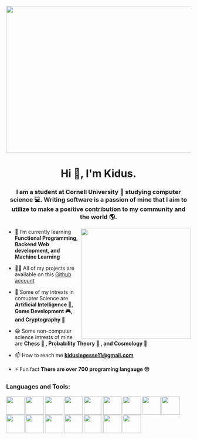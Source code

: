 <!--
**KidusLegesse/KidusLegesse** is a ✨ _special_ ✨ repository because its `README.md` (this file) appears on your GitHub profile.
-->
<img width="1000px" height="400px" src="https://images.unsplash.com/photo-1603302576837-37561b2e2302?auto=format&fit=crop&q=80&w=2936&ixlib=rb-4.0.3&ixid=M3wxMjA3fDB8MHxwaG90by1wYWdlfHx8fGVufDB8fHx8fA%3D%3D" />

<h1 align="center">Hi 👋, I'm Kidus.</h1>
<h3 align="center">I am a student at Cornell University 🐻 studying computer science 💻. Writing software is a passion of mine that I aim to utilize to make a positive contribution to my community and the world 🌎.</h3>
<img align="right" width="300px" src="https://cdn.dribbble.com/users/1059583/screenshots/4171367/media/5c8264a20b247115b68e6c2f4c97d5e6.gif" />


- 🌱 I’m currently learning **Functional Programming, Backend Web development, and Machine Learning**

- 👨‍💻 All of my projects are available on this [Github account](https://github.com/KidusLegesse)

- 💬 Some of my intrests in comupter Science are **Artificial Intelligence 🧠, Game Development 🎮, and Cryptography 🔐** 

- 😁 Some non-computer science intrests of mine are **Chess :space_invader: , Probability Theory :game_die: , and Cosmology 🔭**

- 📫 How to reach me **kiduslegesse11@gmail.com**

- ⚡ Fun fact **There are over 700 programing langauge 😲**

<h3 align="left">Languages and Tools:</h3>
<img align="left" width="50px" src="https://cdn.jsdelivr.net/gh/devicons/devicon/icons/python/python-original.svg" />
<img align="left" width="50px" src="https://cdn.jsdelivr.net/gh/devicons/devicon/icons/java/java-original.svg"/>
<img align="left" width="50px" src="https://cdn.jsdelivr.net/gh/devicons/devicon/icons/javascript/javascript-original.svg" />
<img align="left" width="50px" src="https://cdn.jsdelivr.net/gh/devicons/devicon/icons/ocaml/ocaml-original.svg" />
<img align="left" width="50px" src="https://cdn.jsdelivr.net/gh/devicons/devicon/icons/react/react-original.svg" />
<img align="left" width="50px" src="https://cdn.jsdelivr.net/gh/devicons/devicon/icons/nodejs/nodejs-original-wordmark.svg" />
<img align="left" width="50px" src="https://cdn.jsdelivr.net/gh/devicons/devicon/icons/tensorflow/tensorflow-original.svg" />
<img align="left" width="50px" src="https://cdn.jsdelivr.net/gh/devicons/devicon/icons/pytorch/pytorch-original.svg" />
<img align="left" width="50px" src="https://cdn.jsdelivr.net/gh/devicons/devicon/icons/jupyter/jupyter-original-wordmark.svg" />
<img align="left" width="50px" src="https://cdn.jsdelivr.net/gh/devicons/devicon/icons/numpy/numpy-original.svg" />
<img align="left" width="50px" src="https://cdn.jsdelivr.net/gh/devicons/devicon/icons/bootstrap/bootstrap-original.svg" />
<img align="left" width="50px" src="https://cdn.jsdelivr.net/gh/devicons/devicon/icons/html5/html5-original.svg" />
<img align="left" width="50px" src="https://cdn.jsdelivr.net/gh/devicons/devicon/icons/css3/css3-original.svg" />
<img align="left" width="50px" src="https://cdn.jsdelivr.net/gh/devicons/devicon/icons/anaconda/anaconda-original.svg" />
<img align="left" width="50px" src="https://cdn.jsdelivr.net/gh/devicons/devicon/icons/vscode/vscode-original.svg" />
<img align="left" width="50px" src="https://cdn.jsdelivr.net/gh/devicons/devicon/icons/git/git-original.svg" />
